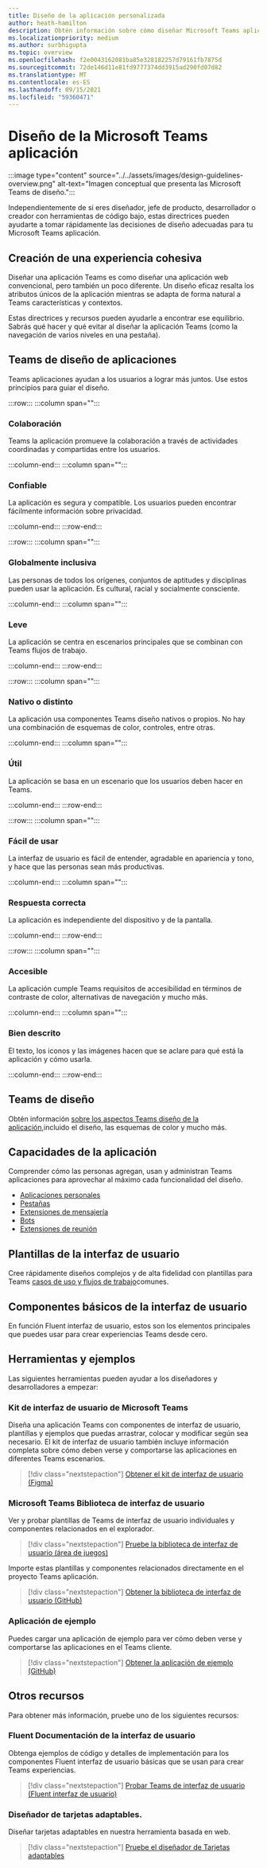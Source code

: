 ```yaml
---
title: Diseño de la aplicación personalizada
author: heath-hamilton
description: Obtén información sobre cómo diseñar Microsoft Teams aplicaciones. Los recursos incluyen el kit Microsoft Teams interfaz de usuario, procedimientos recomendados, ejemplos y mucho más.
ms.localizationpriority: medium
ms.author: surbhigupta
ms.topic: overview
ms.openlocfilehash: f2e0043162081ba85e328182257d79161fb7875d
ms.sourcegitcommit: 72de146d11e81fd9777374dd3915ad290fd07d82
ms.translationtype: MT
ms.contentlocale: es-ES
ms.lasthandoff: 09/15/2021
ms.locfileid: "59360471"
---
```

# <a name="designing-your-microsoft-teams-app"></a>Diseño de la Microsoft Teams aplicación

:::image type="content" source="../../assets/images/design-guidelines-overview.png" alt-text="Imagen conceptual que presenta las Microsoft Teams de diseño.":::

Independientemente de si eres diseñador, jefe de producto, desarrollador o creador con herramientas de código bajo, estas directrices pueden ayudarte a tomar rápidamente las decisiones de diseño adecuadas para tu Microsoft Teams aplicación.

## <a name="creating-a-cohesive-experience"></a>Creación de una experiencia cohesiva

Diseñar una aplicación Teams es como diseñar una aplicación web convencional, pero también un poco diferente. Un diseño eficaz resalta los atributos únicos de la aplicación mientras se adapta de forma natural a Teams características y contextos.

Estas directrices y recursos pueden ayudarle a encontrar ese equilibrio. Sabrás qué hacer y qué evitar al diseñar la aplicación Teams (como la navegación de varios niveles en una pestaña).

## <a name="teams-app-design-principles"></a>Teams de diseño de aplicaciones

Teams aplicaciones ayudan a los usuarios a lograr más juntos. Use estos principios para guiar el diseño.

:::row:::
   :::column span="":::

### <a name="collaborative"></a>Colaboración

Teams la aplicación promueve la colaboración a través de actividades coordinadas y compartidas entre los usuarios.

   :::column-end:::
   :::column span="":::

### <a name="trustworthy"></a>Confiable

La aplicación es segura y compatible. Los usuarios pueden encontrar fácilmente información sobre privacidad.

   :::column-end:::
:::row-end:::

:::row:::
   :::column span="":::

### <a name="globally-inclusive"></a>Globalmente inclusiva

Las personas de todos los orígenes, conjuntos de aptitudes y disciplinas pueden usar la aplicación. Es cultural, racial y socialmente consciente.

   :::column-end:::
   :::column span="":::

### <a name="light"></a>Leve

La aplicación se centra en escenarios principales que se combinan con Teams flujos de trabajo.

   :::column-end:::
:::row-end:::

:::row:::
   :::column span="":::

### <a name="native-or-distinct"></a>Nativo o distinto

La aplicación usa componentes Teams diseño nativos o propios. No hay una combinación de esquemas de color, controles, entre otras.

   :::column-end:::
   :::column span="":::

### <a name="useful"></a>Útil

La aplicación se basa en un escenario que los usuarios deben hacer en Teams.

   :::column-end:::
:::row-end:::

:::row:::
   :::column span="":::

### <a name="easy-to-use"></a>Fácil de usar

La interfaz de usuario es fácil de entender, agradable en apariencia y tono, y hace que las personas sean más productivas.

   :::column-end:::
   :::column span="":::

### <a name="responsive"></a>Respuesta correcta

La aplicación es independiente del dispositivo y de la pantalla.

   :::column-end:::
:::row-end:::

:::row:::
   :::column span="":::

### <a name="accessible"></a>Accesible

La aplicación cumple Teams requisitos de accesibilidad en términos de contraste de color, alternativas de navegación y mucho más.

   :::column-end:::
   :::column span="":::

### <a name="well-described"></a>Bien descrito

El texto, los iconos y las imágenes hacen que se aclare para qué está la aplicación y cómo usarla.

   :::column-end:::
:::row-end:::

## <a name="teams-design-system"></a>Teams de diseño

Obtén información [sobre los aspectos Teams diseño de la aplicación,](design-teams-app-fundamentals.md)incluido el diseño, las esquemas de color y mucho más.

## <a name="app-capabilities"></a>Capacidades de la aplicación

Comprender cómo las personas agregan, usan y administran Teams aplicaciones para aprovechar al máximo cada funcionalidad del diseño.

* [Aplicaciones personales](../../concepts/design/personal-apps.md)
* [Pestañas](../../tabs/design/tabs.md)
* [Extensiones de mensajería](../../messaging-extensions/design/messaging-extension-design.md)
* [Bots](../../bots/design/bots.md)
* [Extensiones de reunión](../../apps-in-teams-meetings/design/designing-apps-in-meetings.md)

## <a name="ui-templates"></a>Plantillas de la interfaz de usuario

Cree rápidamente diseños complejos y de alta fidelidad con plantillas para Teams [casos de uso y flujos de trabajo](design-teams-app-ui-templates.md)comunes.

## <a name="basic-ui-components"></a>Componentes básicos de la interfaz de usuario

En función Fluent interfaz de usuario, estos son los elementos principales que puedes usar para crear experiencias Teams desde cero. [](design-teams-app-basic-ui-components.md)

## <a name="tools-and-samples"></a>Herramientas y ejemplos

Las siguientes herramientas pueden ayudar a los diseñadores y desarrolladores a empezar:

### <a name="microsoft-teams-ui-kit"></a>Kit de interfaz de usuario de Microsoft Teams

Diseña una aplicación Teams con componentes de interfaz de usuario, plantillas y ejemplos que puedas arrastrar, colocar y modificar según sea necesario. El kit de interfaz de usuario también incluye información completa sobre cómo deben verse y comportarse las aplicaciones en diferentes Teams escenarios.

> [!div class="nextstepaction"]
> [Obtener el kit de interfaz de usuario (Figma)](https://www.figma.com/community/file/916836509871353159)

### <a name="microsoft-teams-ui-library"></a>Microsoft Teams Biblioteca de interfaz de usuario

Ver y probar plantillas de Teams de interfaz de usuario individuales y componentes relacionados en el explorador.

> [!div class="nextstepaction"]
> [Pruebe la biblioteca de interfaz de usuario (área de juegos)](https://dev-int.teams.microsoft.com/storybook/main/index.html)

Importe estas plantillas y componentes relacionados directamente en el proyecto Teams aplicación.

> [!div class="nextstepaction"]
> [Obtener la biblioteca de interfaz de usuario (GitHub)](https://github.com/OfficeDev/microsoft-teams-ui-component-library)

### <a name="sample-app"></a>Aplicación de ejemplo

Puedes cargar una aplicación de ejemplo para ver cómo deben verse y comportarse las aplicaciones en el Teams cliente.

> [!div class="nextstepaction"]
> [Obtener la aplicación de ejemplo (GitHub)](https://github.com/OfficeDev/Microsoft-Teams-Samples/tree/main/samples/tab-ui-templates/ts)

## <a name="other-resources"></a>Otros recursos

Para obtener más información, pruebe uno de los siguientes recursos:

### <a name="fluent-ui-documentation"></a>Fluent Documentación de la interfaz de usuario

Obtenga ejemplos de código y detalles de implementación para los componentes Fluent interfaz de usuario básicas que se usan para crear Teams experiencias.

> [!div class="nextstepaction"]
> [Probar Teams de interfaz de usuario (Fluent interfaz de usuario)](https://fluentsite.z22.web.core.windows.net/)

### <a name="adaptive-cards-designer"></a>Diseñador de tarjetas adaptables.

Diseñar tarjetas adaptables en nuestra herramienta basada en web.

> [!div class="nextstepaction"]
> [Pruebe el diseñador de Tarjetas adaptables](https://adaptivecards.io/designer/)
